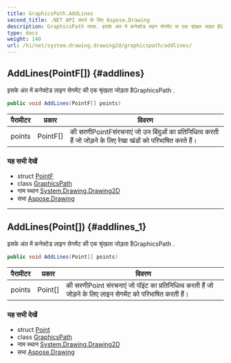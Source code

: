 ```yaml
---
title: GraphicsPath.AddLines
second_title: .NET API संदर्भ के लिए Aspose.Drawing
description: GraphicsPath तरक. इसके अंत में कनेक्टेड लइन सेगमेंट क एक श्रृंखल जड़त हैGraphicsPath .
type: docs
weight: 140
url: /hi/net/system.drawing.drawing2d/graphicspath/addlines/
---
```

## AddLines(PointF[]) {#addlines}

इसके अंत में कनेक्टेड लाइन सेगमेंट की एक श्रृंखला जोड़ता हैGraphicsPath .

```csharp
public void AddLines(PointF[] points)
```

| पैरामीटर | प्रकार | विवरण |
| --- | --- | --- |
| points | PointF[] | की सरणीPointFसंरचनाएं जो उन बिंदुओं का प्रतिनिधित्व करती हैं जो जोड़ने के लिए रेखा खंडों को परिभाषित करते हैं। |

### यह सभी देखें

* struct [PointF](../../../system.drawing/pointf/)
* class [GraphicsPath](../)
* नाम स्थान [System.Drawing.Drawing2D](../../graphicspath/)
* सभा [Aspose.Drawing](../../../)

---

## AddLines(Point[]) {#addlines_1}

इसके अंत में कनेक्टेड लाइन सेगमेंट की एक श्रृंखला जोड़ता हैGraphicsPath .

```csharp
public void AddLines(Point[] points)
```

| पैरामीटर | प्रकार | विवरण |
| --- | --- | --- |
| points | Point[] | की सरणीPoint संरचनाएं जो पॉइंट का प्रतिनिधित्व करती हैं जो जोड़ने के लिए लाइन सेगमेंट को परिभाषित करती हैं। |

### यह सभी देखें

* struct [Point](../../../system.drawing/point/)
* class [GraphicsPath](../)
* नाम स्थान [System.Drawing.Drawing2D](../../graphicspath/)
* सभा [Aspose.Drawing](../../../)


